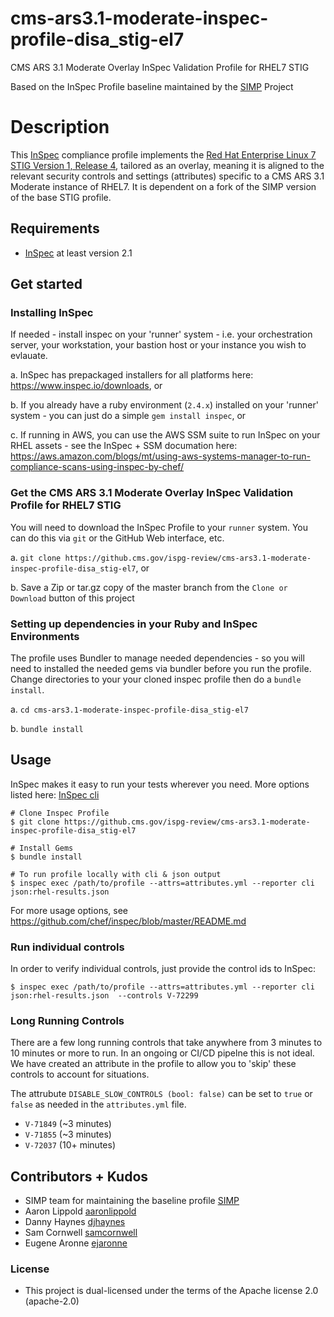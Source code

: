 # cms-ars3.1-moderate-inspec-profile-disa_stig-el7
CMS ARS 3.1 Moderate Overlay InSpec Validation Profile for RHEL7 STIG

Based on the InSpec Profile baseline maintained by the [SIMP](https://github.com/simp/) Project

# Description

This [InSpec](https://github.com/chef/inspec) compliance profile implements the [Red Hat Enterprise Linux 7 STIG Version 1, Release 4](https://iasecontent.disa.mil/stigs/zip/U_Red_Hat_Enterprise_Linux_7_V1R4_STIG.zip), tailored as an overlay, meaning it is aligned to the relevant security controls and settings (attributes) specific to a CMS ARS 3.1 Moderate instance of RHEL7. It is dependent on a fork of the SIMP version of the base STIG profile.

## Requirements

- [InSpec](http://inspec.io/) at least version 2.1

## Get started

### Installing InSpec 

If needed - install inspec on your 'runner' system - i.e. your orchestration server, your workstation, your bastion host or your instance you wish to evlauate.

  a. InSpec has prepackaged installers for all platforms here: https://www.inspec.io/downloads, or 
  
  b. If you already have a ruby environment (`2.4.x`) installed on your 'runner' system - you can just do a simple `gem install inspec`, or 
  
  c. If running in AWS, you can use the AWS SSM suite to run InSpec on your RHEL assets - see the InSpec + SSM documation here: https://aws.amazon.com/blogs/mt/using-aws-systems-manager-to-run-compliance-scans-using-inspec-by-chef/
  
### Get the CMS ARS 3.1 Moderate Overlay InSpec Validation Profile for RHEL7 STIG

You will need to download the InSpec Profile to your `runner` system. You can do this via `git` or the GitHub Web interface, etc.

  a. `git clone https://github.cms.gov/ispg-review/cms-ars3.1-moderate-inspec-profile-disa_stig-el7`, or 
  
  b. Save a Zip or tar.gz copy of the master branch from the `Clone or Download` button of this project

### Setting up dependencies in your Ruby and InSpec Environments

The profile uses Bundler to manage needed dependencies - so you will need to installed the needed gems via bundler before you run the profile. Change directories to your your cloned inspec profile then do a `bundle install`. 

  a. `cd cms-ars3.1-moderate-inspec-profile-disa_stig-el7` 
  
  b. `bundle install`

## Usage

InSpec makes it easy to run your tests wherever you need. More options listed here: [InSpec cli](http://inspec.io/docs/reference/cli/)

```
# Clone Inspec Profile
$ git clone https://github.cms.gov/ispg-review/cms-ars3.1-moderate-inspec-profile-disa_stig-el7

# Install Gems
$ bundle install

# To run profile locally with cli & json output 
$ inspec exec /path/to/profile --attrs=attributes.yml --reporter cli json:rhel-results.json
```
For more usage options, see https://github.com/chef/inspec/blob/master/README.md 

### Run individual controls

In order to verify individual controls, just provide the control ids to InSpec:

```
$ inspec exec /path/to/profile --attrs=attributes.yml --reporter cli json:rhel-results.json  --controls V-72299
```

### Long Running Controls

There are a few long running controls that take anywhere from 3 minutes to 10 minutes 
or more to run. In an ongoing or CI/CD pipelne this is not ideal. We have created an 
attribute in the profile to allow you to 'skip' these controls to account for situations.

The attrubute `DISABLE_SLOW_CONTROLS (bool: false)` can be set to `true` or `false` as needed in 
the `attributes.yml` file.

* `V-71849` (~3 minutes)
* `V-71855` (~3 minutes)
* `V-72037` (10+ minutes)

## Contributors + Kudos

- SIMP team for maintaining the baseline profile [SIMP](https://github.com/simp/) 
- Aaron Lippold [aaronlippold](https://github.com/aaronlippold)
- Danny Haynes [djhaynes](https://github.com/djhaynes)
- Sam Cornwell [samcornwell](https://github.com/samcornwell)
- Eugene Aronne [ejaronne](https://github.com/ejaronne)

### License 

* This project is dual-licensed under the terms of the Apache license 2.0 (apache-2.0)
